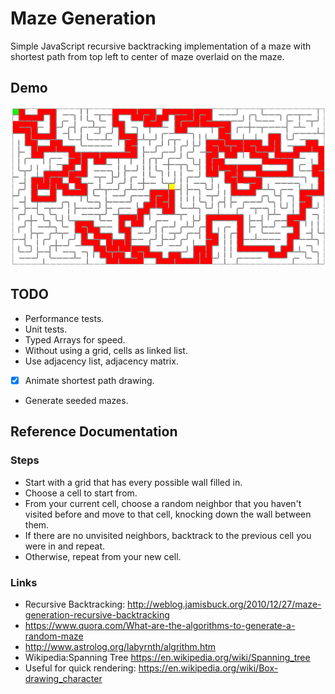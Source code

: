 # Maze Generation #

Simple JavaScript recursive backtracking implementation of a maze with shortest path from top left to center of maze overlaid on the maze.

## Demo ##

![Screenshot of maze generated by the program.](https://github.com/rorsach/maze/blob/master/screenshot.png)

## TODO ##

- Performance tests.
- Unit tests.
- Typed Arrays for speed.
- Without using a grid, cells as linked list.
- Use adjacency list, adjacency matrix.
- [x] Animate shortest path drawing.
- Generate seeded mazes.

## Reference Documentation ##

### Steps ###

- Start with a grid that has every possible wall filled in.
- Choose a cell to start from.
- From your current cell, choose a random neighbor that you haven't visited before and move to that cell, knocking down the wall between them.
- If there are no unvisited neighbors, backtrack to the previous cell you were in and repeat.
- Otherwise, repeat from your new cell.

### Links ###

- Recursive Backtracking: http://weblog.jamisbuck.org/2010/12/27/maze-generation-recursive-backtracking
- https://www.quora.com/What-are-the-algorithms-to-generate-a-random-maze
- http://www.astrolog.org/labyrnth/algrithm.htm
- Wikipedia:Spanning Tree https://en.wikipedia.org/wiki/Spanning_tree
- Useful for quick rendering: https://en.wikipedia.org/wiki/Box-drawing_character
